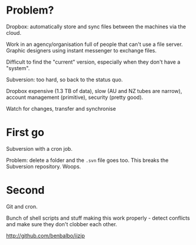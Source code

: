 ---
---

Problem?
========

Dropbox: automatically store and sync files between the machines via the
cloud.

Work in an agency/organisation full of people that can't use a file server.
Graphic designers using instant messenger to exchange files.

Difficult to find the "current" version, especially when they don't have a
"system".

Subversion: too hard, so back to the status quo.

Dropbox expensive (1.3 TB of data), slow (AU and NZ tubes are narrow), account
management (primitive), security (pretty good).

Watch for changes, transfer and synchronise

First go
========

Subversion with a cron job.

Problem: delete a folder and the `.svn` file goes too. This breaks the
Subversion repository. Woops.

Second
======

Git and cron.

Bunch of shell scripts and stuff making this work properly - detect conflicts
and make sure they don't clobber each other.

http://github.com/benbalbo/iizip